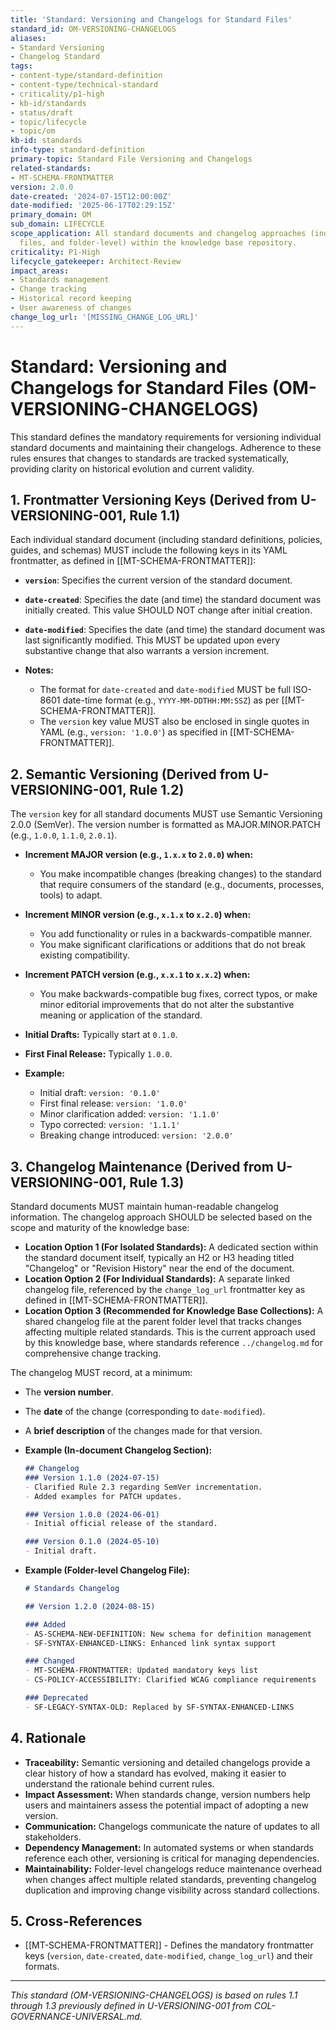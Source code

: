 ```yaml
---
title: 'Standard: Versioning and Changelogs for Standard Files'
standard_id: OM-VERSIONING-CHANGELOGS
aliases:
- Standard Versioning
- Changelog Standard
tags:
- content-type/standard-definition
- content-type/technical-standard
- criticality/p1-high
- kb-id/standards
- status/draft
- topic/lifecycle
- topic/om
kb-id: standards
info-type: standard-definition
primary-topic: Standard File Versioning and Changelogs
related-standards:
- MT-SCHEMA-FRONTMATTER
version: 2.0.0
date-created: '2024-07-15T12:00:00Z'
date-modified: '2025-06-17T02:29:15Z'
primary_domain: OM
sub_domain: LIFECYCLE
scope_application: All standard documents and changelog approaches (individual, separate
  files, and folder-level) within the knowledge base repository.
criticality: P1-High
lifecycle_gatekeeper: Architect-Review
impact_areas:
- Standards management
- Change tracking
- Historical record keeping
- User awareness of changes
change_log_url: '[MISSING_CHANGE_LOG_URL]'
---
```

# Standard: Versioning and Changelogs for Standard Files (OM-VERSIONING-CHANGELOGS)

This standard defines the mandatory requirements for versioning individual standard documents and maintaining their changelogs. Adherence to these rules ensures that changes to standards are tracked systematically, providing clarity on historical evolution and current validity.

## 1. Frontmatter Versioning Keys (Derived from U-VERSIONING-001, Rule 1.1)

Each individual standard document (including standard definitions, policies, guides, and schemas) MUST include the following keys in its YAML frontmatter, as defined in [[MT-SCHEMA-FRONTMATTER]]:

*   **`version`**: Specifies the current version of the standard document.
*   **`date-created`**: Specifies the date (and time) the standard document was initially created. This value SHOULD NOT change after initial creation.
*   **`date-modified`**: Specifies the date (and time) the standard document was last significantly modified. This MUST be updated upon every substantive change that also warrants a version increment.

*   **Notes:**
    *   The format for `date-created` and `date-modified` MUST be full ISO-8601 date-time format (e.g., `YYYY-MM-DDTHH:MM:SSZ`) as per [[MT-SCHEMA-FRONTMATTER]].
    *   The `version` key value MUST also be enclosed in single quotes in YAML (e.g., `version: '1.0.0'`) as specified in [[MT-SCHEMA-FRONTMATTER]].

## 2. Semantic Versioning (Derived from U-VERSIONING-001, Rule 1.2)

The `version` key for all standard documents MUST use Semantic Versioning 2.0.0 (SemVer). The version number is formatted as MAJOR.MINOR.PATCH (e.g., `1.0.0`, `1.1.0`, `2.0.1`).

*   **Increment MAJOR version (e.g., `1.x.x` to `2.0.0`) when:**
    *   You make incompatible changes (breaking changes) to the standard that require consumers of the standard (e.g., documents, processes, tools) to adapt.
*   **Increment MINOR version (e.g., `x.1.x` to `x.2.0`) when:**
    *   You add functionality or rules in a backwards-compatible manner.
    *   You make significant clarifications or additions that do not break existing compatibility.
*   **Increment PATCH version (e.g., `x.x.1` to `x.x.2`) when:**
    *   You make backwards-compatible bug fixes, correct typos, or make minor editorial improvements that do not alter the substantive meaning or application of the standard.

*   **Initial Drafts:** Typically start at `0.1.0`.
*   **First Final Release:** Typically `1.0.0`.

*   **Example:**
    *   Initial draft: `version: '0.1.0'`
    *   First final release: `version: '1.0.0'`
    *   Minor clarification added: `version: '1.1.0'`
    *   Typo corrected: `version: '1.1.1'`
    *   Breaking change introduced: `version: '2.0.0'`

## 3. Changelog Maintenance (Derived from U-VERSIONING-001, Rule 1.3)

Standard documents MUST maintain human-readable changelog information. The changelog approach SHOULD be selected based on the scope and maturity of the knowledge base:

*   **Location Option 1 (For Isolated Standards):** A dedicated section within the standard document itself, typically an H2 or H3 heading titled "Changelog" or "Revision History" near the end of the document.
*   **Location Option 2 (For Individual Standards):** A separate linked changelog file, referenced by the `change_log_url` frontmatter key as defined in [[MT-SCHEMA-FRONTMATTER]].
*   **Location Option 3 (Recommended for Knowledge Base Collections):** A shared changelog file at the parent folder level that tracks changes affecting multiple related standards. This is the current approach used by this knowledge base, where standards reference `../changelog.md` for comprehensive change tracking.

The changelog MUST record, at a minimum:
*   The **version number**.
*   The **date** of the change (corresponding to `date-modified`).
*   A **brief description** of the changes made for that version.

*   **Example (In-document Changelog Section):**
    ```markdown
    ## Changelog
    ### Version 1.1.0 (2024-07-15)
    - Clarified Rule 2.3 regarding SemVer incrementation.
    - Added examples for PATCH updates.

    ### Version 1.0.0 (2024-06-01)
    - Initial official release of the standard.

    ### Version 0.1.0 (2024-05-10)
    - Initial draft.
    ```

*   **Example (Folder-level Changelog File):**
    ```markdown
    # Standards Changelog
    
    ## Version 1.2.0 (2024-08-15)
    
    ### Added
    - AS-SCHEMA-NEW-DEFINITION: New schema for definition management
    - SF-SYNTAX-ENHANCED-LINKS: Enhanced link syntax support
    
    ### Changed
    - MT-SCHEMA-FRONTMATTER: Updated mandatory keys list
    - CS-POLICY-ACCESSIBILITY: Clarified WCAG compliance requirements
    
    ### Deprecated
    - SF-LEGACY-SYNTAX-OLD: Replaced by SF-SYNTAX-ENHANCED-LINKS
    ```

## 4. Rationale

*   **Traceability:** Semantic versioning and detailed changelogs provide a clear history of how a standard has evolved, making it easier to understand the rationale behind current rules.
*   **Impact Assessment:** When standards change, version numbers help users and maintainers assess the potential impact of adopting a new version.
*   **Communication:** Changelogs communicate the nature of updates to all stakeholders.
*   **Dependency Management:** In automated systems or when standards reference each other, versioning is critical for managing dependencies.
*   **Maintainability:** Folder-level changelogs reduce maintenance overhead when changes affect multiple related standards, preventing changelog duplication and improving change visibility across standard collections.

## 5. Cross-References
- [[MT-SCHEMA-FRONTMATTER]] - Defines the mandatory frontmatter keys (`version`, `date-created`, `date-modified`, `change_log_url`) and their formats.

---
*This standard (OM-VERSIONING-CHANGELOGS) is based on rules 1.1 through 1.3 previously defined in U-VERSIONING-001 from COL-GOVERNANCE-UNIVERSAL.md.*
